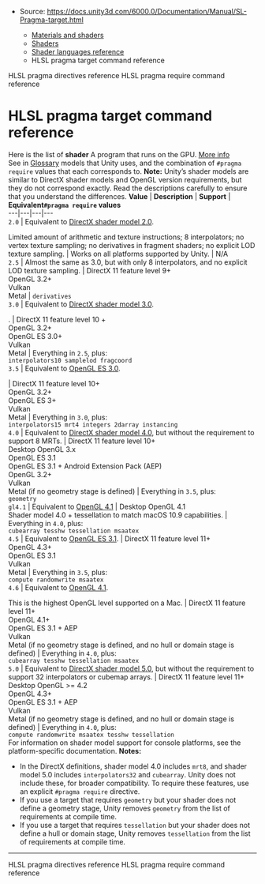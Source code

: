 * Source: https://docs.unity3d.com/6000.0/Documentation/Manual/SL-Pragma-target.html

  * [Materials and shaders](https://docs.unity3d.com/6000.0/Documentation/Manual/materials-and-shaders.html)
  * [Shaders](https://docs.unity3d.com/6000.0/Documentation/Manual/Shaders.html)
  * [Shader languages reference](https://docs.unity3d.com/6000.0/Documentation/Manual/shaders-reference.html)
  * HLSL pragma target command reference


[](https://docs.unity3d.com/6000.0/Documentation/Manual/SL-PragmaDirectives.html)
HLSL pragma directives reference
[](https://docs.unity3d.com/6000.0/Documentation/Manual/SL-Pragma-require.html)
HLSL pragma require command reference
# HLSL pragma target command reference
Here is the list of **shader** A program that runs on the GPU. [More info](https://docs.unity3d.com/6000.0/Documentation/Manual/Shaders.html)  
See in [Glossary](https://docs.unity3d.com/6000.0/Documentation/Manual/Glossary.html#Shader) models that Unity uses, and the combination of `#pragma require` values that each corresponds to.
**Note:** Unity’s shader models are similar to DirectX shader models and OpenGL version requirements, but they do not correspond exactly. Read the descriptions carefully to ensure that you understand the differences.
**Value** | **Description** | **Support** | **Equivalent`#pragma require` values**  
---|---|---|---  
`2.0` | Equivalent to [DirectX shader model 2.0](https://docs.microsoft.com/en-us/windows/win32/direct3dhlsl/dx-graphics-hlsl-sm2).  
  
Limited amount of arithmetic and texture instructions; 8 interpolators; no vertex texture sampling; no derivatives in fragment shaders; no explicit LOD texture sampling. | Works on all platforms supported by Unity. | N/A  
`2.5` | Almost the same as 3.0, but with only 8 interpolators, and no explicit LOD texture sampling. | DirectX 11 feature level 9+  
OpenGL 3.2+  
Vulkan  
Metal | `derivatives`  
`3.0` | Equivalent to [DirectX shader model 3.0](https://docs.microsoft.com/en-us/windows/win32/direct3dhlsl/dx-graphics-hlsl-sm3).  
  
. | DirectX 11 feature level 10 +  
OpenGL 3.2+  
OpenGL ES 3.0+  
Vulkan  
Metal | Everything in `2.5`, plus:  
`interpolators10 samplelod fragcoord`  
`3.5` | Equivalent to [OpenGL ES 3.0](https://en.wikipedia.org/wiki/OpenGL_ES#OpenGL_ES_3.0).  
  
| DirectX 11 feature level 10+  
OpenGL 3.2+  
OpenGL ES 3+  
Vulkan  
Metal | Everything in `3.0`, plus:  
`interpolators15 mrt4 integers 2darray instancing`  
`4.0` | Equivalent to [DirectX shader model 4.0](https://docs.microsoft.com/en-us/windows/win32/direct3dhlsl/dx-graphics-hlsl-sm4), but without the requirement to support 8 MRTs. | DirectX 11 feature level 10+  
Desktop OpenGL 3.x  
OpenGL ES 3.1  
OpenGL ES 3.1 + Android Extension Pack (AEP)  
OpenGL 3.2+  
Vulkan  
Metal (if no geometry stage is defined) | Everything in `3.5`, plus:  
`geometry`  
`gl4.1` | Equivalent to [OpenGL 4.1](https://en.wikipedia.org/wiki/OpenGL#OpenGL_4.1) | Desktop OpenGL 4.1  
Shader model 4.0 + tessellation to match macOS 10.9 capabilities. | Everything in `4.0`, plus:  
`cubearray tesshw tessellation msaatex`  
`4.5` | Equivalent to [OpenGL ES 3.1](https://en.wikipedia.org/wiki/OpenGL_ES#OpenGL_ES_3.1). | DirectX 11 feature level 11+  
OpenGL 4.3+  
OpenGL ES 3.1  
Vulkan  
Metal | Everything in `3.5`, plus:  
`compute randomwrite msaatex`  
`4.6` | Equivalent to [OpenGL 4.1](https://en.wikipedia.org/wiki/OpenGL#OpenGL_4.1).  
  
This is the highest OpenGL level supported on a Mac. | DirectX 11 feature level 11+  
OpenGL 4.1+  
OpenGL ES 3.1 + AEP  
Vulkan  
Metal (if no geometry stage is defined, and no hull or domain stage is defined) | Everything in `4.0`, plus:  
`cubearray tesshw tessellation msaatex`  
`5.0` | Equivalent to [DirectX shader model 5.0](https://docs.microsoft.com/en-us/windows/win32/direct3dhlsl/d3d11-graphics-reference-sm5), but without the requirement to support 32 interpolators or cubemap arrays. | DirectX 11 feature level 11+  
Desktop OpenGL >= 4.2  
OpenGL 4.3+  
OpenGL ES 3.1 + AEP  
Vulkan  
Metal (if no geometry stage is defined, and no hull or domain stage is defined) | Everything in `4.0`, plus:  
`compute randomwrite msaatex tesshw tessellation`  
For information on shader model support for console platforms, see the platform-specific documentation.
**Notes:**
  * In the DirectX definitions, shader model 4.0 includes `mrt8`, and shader model 5.0 includes `interpolators32` and `cubearray`. Unity does not include these, for broader compatibility. To require these features, use an explicit `#pragma require` directive.
  * If you use a target that requires `geometry` but your shader does not define a geometry stage, Unity removes `geometry` from the list of requirements at compile time.
  * If you use a target that requires `tessellation` but your shader does not define a hull or domain stage, Unity removes `tessellation` from the list of requirements at compile time.


* * *
[](https://docs.unity3d.com/6000.0/Documentation/Manual/SL-PragmaDirectives.html)
HLSL pragma directives reference
[](https://docs.unity3d.com/6000.0/Documentation/Manual/SL-Pragma-require.html)
HLSL pragma require command reference
